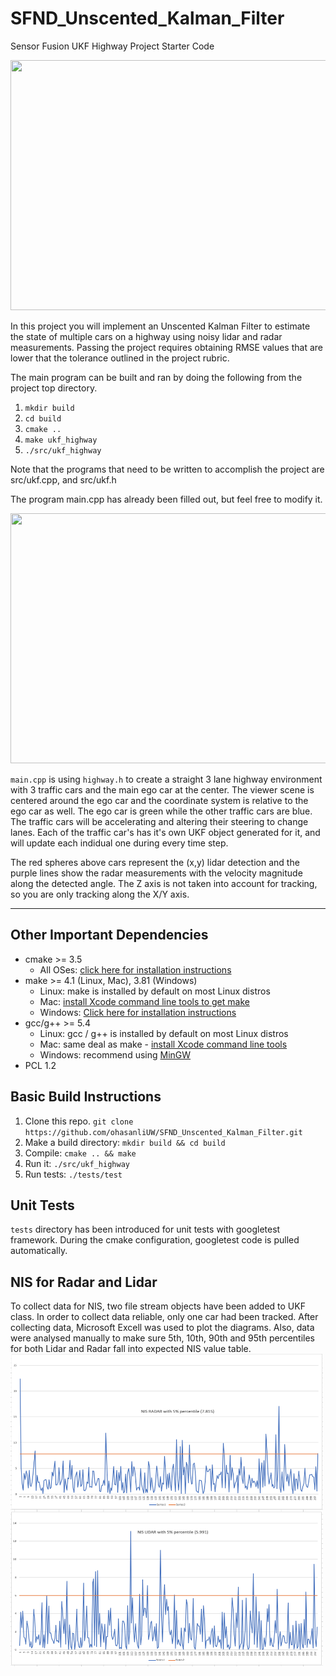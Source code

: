 # SFND_Unscented_Kalman_Filter
Sensor Fusion UKF Highway Project Starter Code

<img src="media/ukf_highway_tracked.gif" width="700" height="400" />

In this project you will implement an Unscented Kalman Filter to estimate the state of multiple cars on a highway using noisy lidar and radar measurements. Passing the project requires obtaining RMSE values that are lower that the tolerance outlined in the project rubric. 

The main program can be built and ran by doing the following from the project top directory.

1. `mkdir build`
2. `cd build`
3. `cmake ..`
4. `make ukf_highway`
5. `./src/ukf_highway`

Note that the programs that need to be written to accomplish the project are src/ukf.cpp, and src/ukf.h

The program main.cpp has already been filled out, but feel free to modify it.

<img src="media/ukf_highway.png" width="700" height="400" />

`main.cpp` is using `highway.h` to create a straight 3 lane highway environment with 3 traffic cars and the main ego car at the center. 
The viewer scene is centered around the ego car and the coordinate system is relative to the ego car as well. The ego car is green while the 
other traffic cars are blue. The traffic cars will be accelerating and altering their steering to change lanes. Each of the traffic car's has
it's own UKF object generated for it, and will update each indidual one during every time step. 

The red spheres above cars represent the (x,y) lidar detection and the purple lines show the radar measurements with the velocity magnitude along the detected angle. The Z axis is not taken into account for tracking, so you are only tracking along the X/Y axis.

---

## Other Important Dependencies
* cmake >= 3.5
  * All OSes: [click here for installation instructions](https://cmake.org/install/)
* make >= 4.1 (Linux, Mac), 3.81 (Windows)
  * Linux: make is installed by default on most Linux distros
  * Mac: [install Xcode command line tools to get make](https://developer.apple.com/xcode/features/)
  * Windows: [Click here for installation instructions](http://gnuwin32.sourceforge.net/packages/make.htm)
* gcc/g++ >= 5.4
  * Linux: gcc / g++ is installed by default on most Linux distros
  * Mac: same deal as make - [install Xcode command line tools](https://developer.apple.com/xcode/features/)
  * Windows: recommend using [MinGW](http://www.mingw.org/)
 * PCL 1.2

## Basic Build Instructions

1. Clone this repo.
	`git clone https://github.com/ohasanliUW/SFND_Unscented_Kalman_Filter.git`
2. Make a build directory: `mkdir build && cd build`
3. Compile: `cmake .. && make`
4. Run it: `./src/ukf_highway`
5. Run tests: `./tests/test`

## Unit Tests
`tests` directory has been introduced for unit tests with googletest framework. During the cmake configuration, googletest code is pulled automatically.

## NIS for Radar and Lidar
To collect data for NIS, two file stream objects have been added to UKF class. In order to collect data reliable, only one car had been tracked. After collecting data, Microsoft Excell was used to plot the diagrams. Also, data were analysed manually to make sure 5th, 10th, 90th and 95th percentiles for both Lidar and Radar fall into expected NIS value table.
<img src="media/NIS.png" width="500" height="500" />